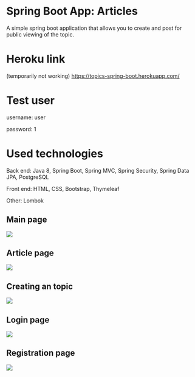 # Spring Boot App: Articles
A simple spring boot application that allows you to create and post for public viewing of the topic.

# Heroku link
(temporarily not working)
  https://topics-spring-boot.herokuapp.com/
  
# Test user
   username: user
   
   password: 1
   
# Used technologies
  Back end: Java 8, Spring Boot, Spring MVC, Spring Security, Spring Data JPA, PostgreSQL
  
  Front end: HTML, CSS, Bootstrap, Thymeleaf
  
  Other: Lombok
   
Main page
------------------------

![](https://github.com/KrupoderovMikhail/topics/blob/master/1.png)

Article page
------------------------

![](https://github.com/KrupoderovMikhail/topics/blob/master/2.png)

Creating an topic
------------------------

![](https://github.com/KrupoderovMikhail/topics/blob/master/3.png)

Login page
------------------------

![](https://github.com/KrupoderovMikhail/topics/blob/master/4.png)

Registration page
------------------------

![](https://github.com/KrupoderovMikhail/topics/blob/master/5.png)
   
   
   
